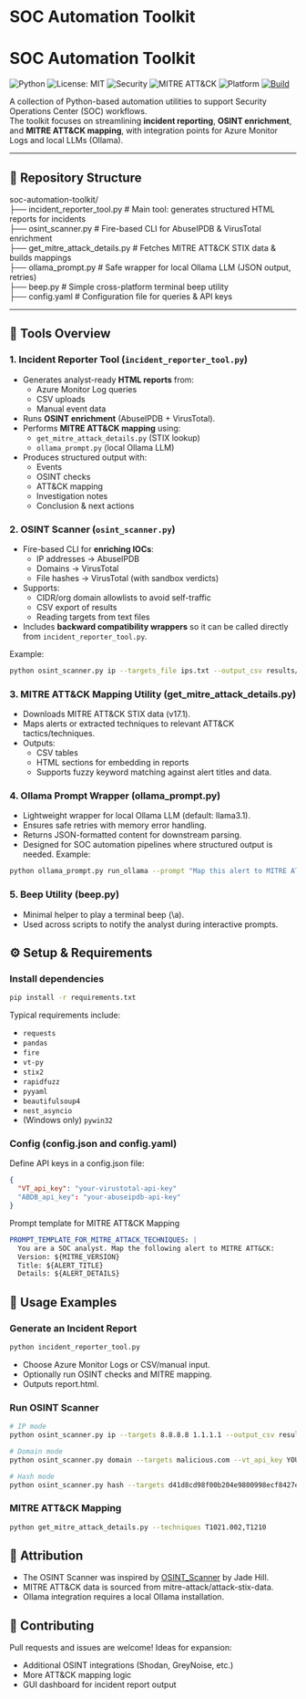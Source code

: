 # SOC Automation Toolkit

# SOC Automation Toolkit

![Python](https://img.shields.io/badge/Python-3.10%2B-blue.svg)
![License: MIT](https://img.shields.io/badge/License-MIT-green.svg)
![Security](https://img.shields.io/badge/Focus-SOC%20Automation-red.svg)
![MITRE ATT&CK](https://img.shields.io/badge/MITRE%20ATT%26CK-v17.1-orange.svg)
![Platform](https://img.shields.io/badge/Platform-Windows%20%7C%20Linux%20%7C%20macOS-lightgrey.svg)
[![Build](https://github.com/MYoussef23/soc-automation-toolkit/actions/workflows/ci.yml/badge.svg)](https://github.com/MYoussef23/soc-automation-toolkit/actions/workflows/ci.yml)


A collection of Python-based automation utilities to support Security Operations Center (SOC) workflows.  
The toolkit focuses on streamlining **incident reporting**, **OSINT enrichment**, and **MITRE ATT&CK mapping**, with integration points for Azure Monitor Logs and local LLMs (Ollama).

---

## 📂 Repository Structure
soc-automation-toolkit/<br>
├── incident_reporter_tool.py # Main tool: generates structured HTML reports for incidents<br>
├── osint_scanner.py # Fire-based CLI for AbuseIPDB & VirusTotal enrichment<br>
├── get_mitre_attack_details.py # Fetches MITRE ATT&CK STIX data & builds mappings<br>
├── ollama_prompt.py # Safe wrapper for local Ollama LLM (JSON output, retries)<br>
├── beep.py # Simple cross-platform terminal beep utility<br>
├── config.yaml # Configuration file for queries & API keys

---

## 🚀 Tools Overview

### 1. Incident Reporter Tool (`incident_reporter_tool.py`)
- Generates analyst-ready **HTML reports** from:
  - Azure Monitor Log queries
  - CSV uploads
  - Manual event data
- Runs **OSINT enrichment** (AbuseIPDB + VirusTotal).
- Performs **MITRE ATT&CK mapping** using:
  - `get_mitre_attack_details.py` (STIX lookup)
  - `ollama_prompt.py` (local Ollama LLM)
- Produces structured output with:
  - Events
  - OSINT checks
  - ATT&CK mapping
  - Investigation notes
  - Conclusion & next actions

### 2. OSINT Scanner (`osint_scanner.py`)
- Fire-based CLI for **enriching IOCs**:
  - IP addresses → AbuseIPDB
  - Domains → VirusTotal
  - File hashes → VirusTotal (with sandbox verdicts)
- Supports:
  - CIDR/org domain allowlists to avoid self-traffic
  - CSV export of results
  - Reading targets from text files
- Includes **backward compatibility wrappers** so it can be called directly from `incident_reporter_tool.py`.

Example:
```bash
python osint_scanner.py ip --targets_file ips.txt --output_csv results/abuseipdb.csv
```
### 3. MITRE ATT&CK Mapping Utility (get_mitre_attack_details.py)
- Downloads MITRE ATT&CK STIX data (v17.1).
- Maps alerts or extracted techniques to relevant ATT&CK tactics/techniques.
- Outputs:
  - CSV tables
  - HTML sections for embedding in reports
  - Supports fuzzy keyword matching against alert titles and data.

### 4. Ollama Prompt Wrapper (ollama_prompt.py)
- Lightweight wrapper for local Ollama LLM (default: llama3.1).
- Ensures safe retries with memory error handling.
- Returns JSON-formatted content for downstream parsing.
- Designed for SOC automation pipelines where structured output is needed.
Example:
```bash
python ollama_prompt.py run_ollama --prompt "Map this alert to MITRE ATT&CK" --ollama_model llama3.1
```
### 5. Beep Utility (beep.py)
- Minimal helper to play a terminal beep (\a).
- Used across scripts to notify the analyst during interactive prompts.
## ⚙️ Setup & Requirements
### Install dependencies
```bash
pip install -r requirements.txt
```
Typical requirements include:
- `requests`
- `pandas`
- `fire`
- `vt-py`
- `stix2`
- `rapidfuzz`
- `pyyaml`
- `beautifulsoup4`
- `nest_asyncio`
- (Windows only) `pywin32`
### Config (config.json and config.yaml)
Define API keys in a config.json file:
```json
{
  "VT_api_key": "your-virustotal-api-key"
  "ABDB_api_key": "your-abuseipdb-api-key"
}
```
Prompt template for MITRE ATT&CK Mapping
```yaml
PROMPT_TEMPLATE_FOR_MITRE_ATTACK_TECHNIQUES: |
  You are a SOC analyst. Map the following alert to MITRE ATT&CK:
  Version: ${MITRE_VERSION}
  Title: ${ALERT_TITLE}
  Details: ${ALERT_DETAILS}
```
## 📝 Usage Examples
### Generate an Incident Report
```bash
python incident_reporter_tool.py
```
- Choose Azure Monitor Logs or CSV/manual input.
- Optionally run OSINT checks and MITRE mapping.
- Outputs report.html.
### Run OSINT Scanner
```bash
# IP mode
python osint_scanner.py ip --targets 8.8.8.8 1.1.1.1 --output_csv results/abuseipdb.csv --abuseipdb_api_key YOUR_KEY

# Domain mode
python osint_scanner.py domain --targets malicious.com --vt_api_key YOUR_KEY

# Hash mode
python osint_scanner.py hash --targets d41d8cd98f00b204e9800998ecf8427e --vt_api_key YOUR_KEY
```
### MITRE ATT&CK Mapping
```bash
python get_mitre_attack_details.py --techniques T1021.002,T1210
```
## 🔔 Attribution
- The OSINT Scanner was inspired by [OSINT_Scanner](https://github.com/jade-hill-sage/OSINT-Scanner) by Jade Hill.
- MITRE ATT&CK data is sourced from mitre-attack/attack-stix-data.
- Ollama integration requires a local Ollama installation.
## 🙌 Contributing
Pull requests and issues are welcome!
Ideas for expansion:
  - Additional OSINT integrations (Shodan, GreyNoise, etc.)
  - More ATT&CK mapping logic
  - GUI dashboard for incident report output
